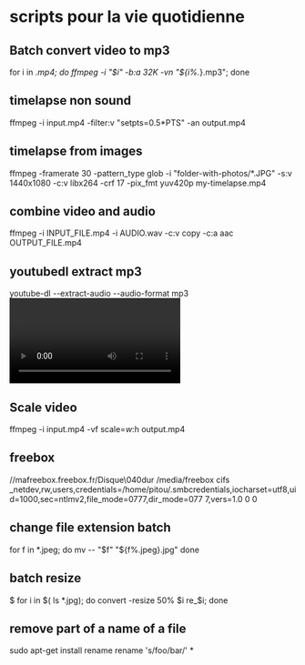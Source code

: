 # scripts pour la vie quotidienne

## Batch convert video to mp3 

for i in *.mp4; do ffmpeg -i "$i" -b:a 32K -vn "${i%.*}.mp3"; done

## timelapse non sound


ffmpeg -i input.mp4 -filter:v "setpts=0.5*PTS" -an output.mp4


## timelapse from images
ffmpeg -framerate 30 -pattern_type glob -i "folder-with-photos/*.JPG" -s:v 1440x1080 -c:v libx264 -crf 17 -pix_fmt yuv420p my-timelapse.mp4

## combine video and audio

ffmpeg -i INPUT_FILE.mp4 -i AUDIO.wav -c:v copy -c:a aac OUTPUT_FILE.mp4

## youtubedl extract mp3

youtube-dl --extract-audio --audio-format mp3 <video URL>
  
## Scale video
  
  ffmpeg -i input.mp4 -vf scale=$w:$h <encoding-parameters> output.mp4
  
  ## freebox
  
  //mafreebox.freebox.fr/Disque\040dur /media/freebox cifs _netdev,rw,users,credentials=/home/pitou/.smbcredentials,iocharset=utf8,uid=1000,sec=ntlmv2,file_mode=0777,dir_mode=077
7,vers=1.0 0 0

## change file extension batch
  for f in *.jpeg; do
    mv -- "$f" "${f%.jpeg}.jpg"
done

  ## batch resize
  $ for i in $( ls *.jpg); do convert -resize 50% $i re_$i; done
 ## remove part of a name of a file
   sudo apt-get install rename
  rename 's/foo/bar/' *
